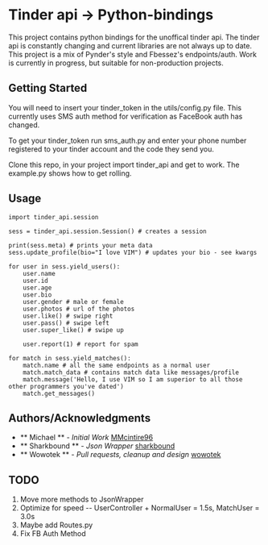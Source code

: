 # Tinder api -> Python-bindings

This project contains python bindings for the unoffical tinder api. The tinder api is constantly changing and current libraries are not always up to date. This project is a mix of Pynder's style and Fbessez's endpoints/auth. Work is currently in progress, but suitable for non-production projects.

## Getting Started

You will need to insert your tinder_token in the utils/config.py file. This currently uses SMS auth method for verification as FaceBook auth has changed.

To get your tinder_token run sms_auth.py and enter your phone number registered to your tinder account and the code they send you.

Clone this repo, in your project import tinder_api and get to work. The example.py shows how to get rolling.

## Usage

```
import tinder_api.session

sess = tinder_api.session.Session() # creates a session

print(sess.meta) # prints your meta data
sess.update_profile(bio="I love VIM") # updates your bio - see kwargs

for user in sess.yield_users():
    user.name
    user.id
    user.age
    user.bio
    user.gender # male or female
    user.photos # url of the photos
    user.like() # swipe right
    user.pass() # swipe left
    user.super_like() # swipe up

    user.report(1) # report for spam

for match in sess.yield_matches():
    match.name # all the same endpoints as a normal user
    match.match_data # contains match data like messages/profile
    match.message('Hello, I use VIM so I am superior to all those other programmers you've dated')
    match.get_messages()
```

## Authors/Acknowledgments
* ** Michael ** - *Initial Work* [MMcintire96](https://github.com/MMcintire96)
* ** Sharkbound ** - *Json Wrapper* [sharkbound](https://github.com/sharkbound)
* ** Wowotek ** - *Pull requests, cleanup and design* [wowotek](https://github.com/wowotek)


## TODO

1. Move more methods to JsonWrapper
2. Optimize for speed -- UserController + NormalUser = 1.5s, MatchUser = 3.0s
3. Maybe add Routes.py
4. Fix FB Auth Method
